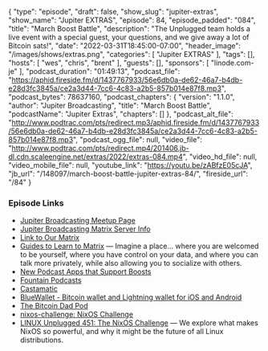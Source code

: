 {
  "type": "episode",
  "draft": false,
  "show_slug": "jupiter-extras",
  "show_name": "Jupiter EXTRAS",
  "episode": 84,
  "episode_padded": "084",
  "title": "March Boost Battle",
  "description": "The Unplugged team holds a live event with a special guest, your questions, and we give away a lot of Bitcoin sats!",
  "date": "2022-03-31T18:45:00-07:00",
  "header_image": "/images/shows/extras.png",
  "categories": [
    "Jupiter EXTRAS"
  ],
  "tags": [],
  "hosts": [
    "wes",
    "chris",
    "brent"
  ],
  "guests": [],
  "sponsors": [
    "linode.com-je"
  ],
  "podcast_duration": "01:49:13",
  "podcast_file": "https://aphid.fireside.fm/d/1437767933/56e6db0a-de62-46a7-b4db-e28d3fc3845a/ce2a3d44-7cc6-4c83-a2b5-857b014e87f8.mp3",
  "podcast_bytes": 78637160,
  "podcast_chapters": {
    "version": "1.1.0",
    "author": "Jupiter Broadcasting",
    "title": "March Boost Battle",
    "podcastName": "Jupiter Extras",
    "chapters": []
  },
  "podcast_alt_file": "http://www.podtrac.com/pts/redirect.mp3/aphid.fireside.fm/d/1437767933/56e6db0a-de62-46a7-b4db-e28d3fc3845a/ce2a3d44-7cc6-4c83-a2b5-857b014e87f8.mp3",
  "podcast_ogg_file": null,
  "video_file": "http://www.podtrac.com/pts/redirect.mp4/201406.jb-dl.cdn.scaleengine.net/extras/2022/extras-084.mp4",
  "video_hd_file": null,
  "video_mobile_file": null,
  "youtube_link": "https://youtu.be/zABfzE05cJA",
  "jb_url": "/148097/march-boost-battle-jupiter-extras-84/",
  "fireside_url": "/84"
}


### Episode Links

  * [Jupiter Broadcasting Meetup Page](https://www.meetup.com/jupiterbroadcasting/ "Jupiter Broadcasting Meetup Page")
  * [Jupiter Broadcasting Matrix Server Info](https://linuxunplugged.com/matrixinfo "Jupiter Broadcasting Matrix Server Info")
  * [Link to Our Matrix](https://matrix.to/#/+lup:jupiterbroadcasting.com "Link to Our Matrix")
  * [Guides to Learn to Matrix](https://joinmatrix.org/ "Guides to Learn to Matrix") — Imagine a place... where you are welcomed to be yourself, where you have control on your data, and where you can talk more privately, while also allowing you to socialize with others.
  * [New Podcast Apps that Support Boosts](https://podcastindex.org/apps?elements=Value%2CBoostagrams "New Podcast Apps that Support Boosts")
  * [Fountain Podcasts](https://www.fountain.fm/ "Fountain Podcasts")
  * [Castamatic](https://www.castamatic.com/ "Castamatic")
  * [BlueWallet - Bitcoin wallet and Lightning wallet for iOS and Android](https://bluewallet.io/ "BlueWallet - Bitcoin wallet and Lightning wallet for iOS and Android")
  * [The Bitcoin Dad Pod](https://bitcoindadpod.fireside.fm/ "The Bitcoin Dad Pod")
  * [nixos-challenge: NixOS Challenge](https://github.com/JupiterBroadcasting/nixos-challenge/ "nixos-challenge: NixOS Challenge")
  * [LINUX Unplugged 451: The NixOS Challenge](https://linuxunplugged.com/451 "LINUX Unplugged 451: The NixOS Challenge") — We explore what makes NixOS so powerful, and why it might be the future of all Linux distributions.


